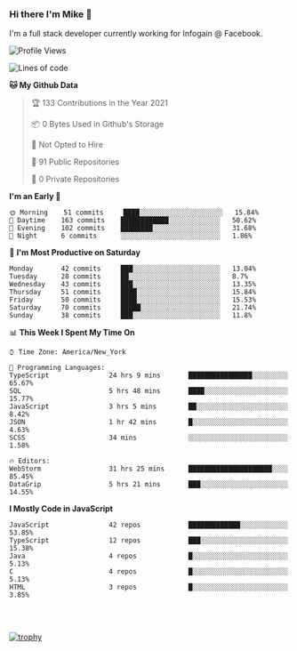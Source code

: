 ### Hi there I'm Mike 👋
I'm a full stack developer currently working for Infogain @ Facebook.

<!--START_SECTION:waka-->
![Profile Views](http://img.shields.io/badge/Profile%20Views-0-blue)

![Lines of code](https://img.shields.io/badge/From%20Hello%20World%20I%27ve%20Written-1.2%20million%20lines%20of%20code-blue)

**🐱 My Github Data** 

> 🏆 133 Contributions in the Year 2021
 > 
> 📦 0 Bytes Used in Github's Storage 
 > 
> 🚫 Not Opted to Hire
 > 
> 📜 91 Public Repositories 
 > 
> 🔑 0 Private Repositories  
 > 
**I'm an Early 🐤** 

```text
🌞 Morning    51 commits     ████░░░░░░░░░░░░░░░░░░░░░   15.84% 
🌆 Daytime    163 commits    ████████████░░░░░░░░░░░░░   50.62% 
🌃 Evening    102 commits    ████████░░░░░░░░░░░░░░░░░   31.68% 
🌙 Night      6 commits      ░░░░░░░░░░░░░░░░░░░░░░░░░   1.86%

```
📅 **I'm Most Productive on Saturday** 

```text
Monday       42 commits     ███░░░░░░░░░░░░░░░░░░░░░░   13.04% 
Tuesday      28 commits     ██░░░░░░░░░░░░░░░░░░░░░░░   8.7% 
Wednesday    43 commits     ███░░░░░░░░░░░░░░░░░░░░░░   13.35% 
Thursday     51 commits     ████░░░░░░░░░░░░░░░░░░░░░   15.84% 
Friday       50 commits     ████░░░░░░░░░░░░░░░░░░░░░   15.53% 
Saturday     70 commits     █████░░░░░░░░░░░░░░░░░░░░   21.74% 
Sunday       38 commits     ███░░░░░░░░░░░░░░░░░░░░░░   11.8%

```


📊 **This Week I Spent My Time On** 

```text
⌚︎ Time Zone: America/New_York

💬 Programming Languages: 
TypeScript               24 hrs 9 mins       ████████████████░░░░░░░░░   65.67% 
SQL                      5 hrs 48 mins       ████░░░░░░░░░░░░░░░░░░░░░   15.77% 
JavaScript               3 hrs 5 mins        ██░░░░░░░░░░░░░░░░░░░░░░░   8.42% 
JSON                     1 hr 42 mins        █░░░░░░░░░░░░░░░░░░░░░░░░   4.63% 
SCSS                     34 mins             ░░░░░░░░░░░░░░░░░░░░░░░░░   1.58%

🔥 Editors: 
WebStorm                 31 hrs 25 mins      █████████████████████░░░░   85.45% 
DataGrip                 5 hrs 21 mins       ███░░░░░░░░░░░░░░░░░░░░░░   14.55%

```

**I Mostly Code in JavaScript** 

```text
JavaScript               42 repos            █████████████░░░░░░░░░░░░   53.85% 
TypeScript               12 repos            ███░░░░░░░░░░░░░░░░░░░░░░   15.38% 
Java                     4 repos             █░░░░░░░░░░░░░░░░░░░░░░░░   5.13% 
C                        4 repos             █░░░░░░░░░░░░░░░░░░░░░░░░   5.13% 
HTML                     3 repos             █░░░░░░░░░░░░░░░░░░░░░░░░   3.85%

```



<!--END_SECTION:waka-->

##### &nbsp;
[![trophy](https://github-profile-trophy.vercel.app/?username=uptonm&theme=dracula)](https://github.com/ryo-ma/github-profile-trophy)
